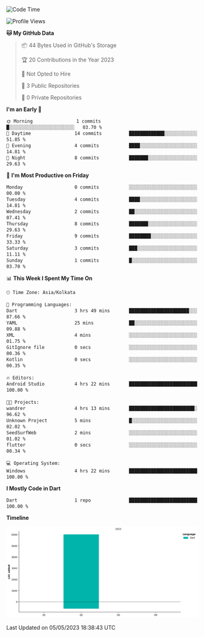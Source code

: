 <!--START_SECTION:waka-->
![Code Time](http://img.shields.io/badge/Code%20Time-8%20hrs%2036%20mins-blue)

![Profile Views](http://img.shields.io/badge/Profile%20Views-0-blue)

**🐱 My GitHub Data** 

> 📦 44 Bytes Used in GitHub's Storage 
 > 
> 🏆 20 Contributions in the Year 2023
 > 
> 🚫 Not Opted to Hire
 > 
> 📜 3 Public Repositories 
 > 
> 🔑 0 Private Repositories 
 > 
**I'm an Early 🐤** 

```text
🌞 Morning                1 commits           █░░░░░░░░░░░░░░░░░░░░░░░░   03.70 % 
🌆 Daytime                14 commits          █████████████░░░░░░░░░░░░   51.85 % 
🌃 Evening                4 commits           ████░░░░░░░░░░░░░░░░░░░░░   14.81 % 
🌙 Night                  8 commits           ███████░░░░░░░░░░░░░░░░░░   29.63 % 
```
📅 **I'm Most Productive on Friday** 

```text
Monday                   0 commits           ░░░░░░░░░░░░░░░░░░░░░░░░░   00.00 % 
Tuesday                  4 commits           ████░░░░░░░░░░░░░░░░░░░░░   14.81 % 
Wednesday                2 commits           ██░░░░░░░░░░░░░░░░░░░░░░░   07.41 % 
Thursday                 8 commits           ███████░░░░░░░░░░░░░░░░░░   29.63 % 
Friday                   9 commits           ████████░░░░░░░░░░░░░░░░░   33.33 % 
Saturday                 3 commits           ███░░░░░░░░░░░░░░░░░░░░░░   11.11 % 
Sunday                   1 commits           █░░░░░░░░░░░░░░░░░░░░░░░░   03.70 % 
```


📊 **This Week I Spent My Time On** 

```text
🕑︎ Time Zone: Asia/Kolkata

💬 Programming Languages: 
Dart                     3 hrs 49 mins       ██████████████████████░░░   87.66 % 
YAML                     25 mins             ██░░░░░░░░░░░░░░░░░░░░░░░   09.88 % 
XML                      4 mins              ░░░░░░░░░░░░░░░░░░░░░░░░░   01.75 % 
GitIgnore file           0 secs              ░░░░░░░░░░░░░░░░░░░░░░░░░   00.36 % 
Kotlin                   0 secs              ░░░░░░░░░░░░░░░░░░░░░░░░░   00.35 % 

🔥 Editors: 
Android Studio           4 hrs 22 mins       █████████████████████████   100.00 % 

🐱‍💻 Projects: 
wandrer                  4 hrs 13 mins       ████████████████████████░   96.62 % 
Unknown Project          5 mins              █░░░░░░░░░░░░░░░░░░░░░░░░   02.02 % 
SeedSurfWeb              2 mins              ░░░░░░░░░░░░░░░░░░░░░░░░░   01.02 % 
flutter                  0 secs              ░░░░░░░░░░░░░░░░░░░░░░░░░   00.34 % 

💻 Operating System: 
Windows                  4 hrs 22 mins       █████████████████████████   100.00 % 
```

**I Mostly Code in Dart** 

```text
Dart                     1 repo              █████████████████████████   100.00 % 
```



**Timeline**

![Lines of Code chart](https://raw.githubusercontent.com/sairam030/sairam030/main/assets/bar_graph.png)


 Last Updated on 05/05/2023 18:38:43 UTC
<!--END_SECTION:waka-->

